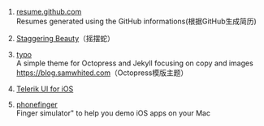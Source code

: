 1. [resume.github.com](https://github.com/resume/resume.github.com)         
Resumes generated using the GitHub informations(根据GitHub生成简历)

2. [Staggering Beauty](http://www.staggeringbeauty.com)（摇摆蛇）

3. [typo](https://github.com/samwhited/typo)             
A simple theme for Octopress and Jekyll focusing on copy and images <https://blog.samwhited.com>（Octopress模版主题）

4. [Telerik UI for iOS](http://www.telerik.com/ios-ui)

5. [phonefinger](https://github.com/dangrover/phonefinger)                                           
Finger simulator" to help you demo iOS apps on your Mac